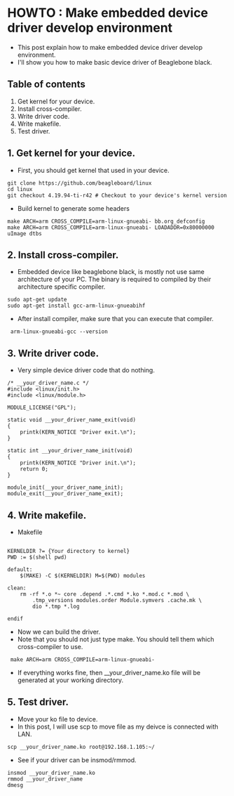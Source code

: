 # HOWTO : Make embedded device driver develop environment
 - This post explain how to make embedded device driver develop environment.
 - I'll show you how to make basic device driver of Beaglebone black.
## Table of contents
1. Get kernel for your device.
2. Install cross-compiler. 
3. Write driver code.
4. Write makefile.
5. Test driver.

## 1. Get kernel for your device.
 - First, you should get kernel that used in your device. 
 ```
 git clone https://github.com/beagleboard/linux
 cd linux
 git checkout 4.19.94-ti-r42 # Checkout to your device's kernel version
 ```
 - Build kernel to generate some headers
 ```
 make ARCH=arm CROSS_COMPILE=arm-linux-gnueabi- bb.org_defconfig
 make ARCH=arm CROSS_COMPILE=arm-linux-gnueabi- LOADADDR=0x80000000 uImage dtbs
 ```

## 2. Install cross-compiler. 
 - Embedded device like beaglebone black, is mostly not use same architecture of your PC. The binary is required to compiled by their architecture specific compiler.
```
sudo apt-get update
sudo apt-get install gcc-arm-linux-gnueabihf
```
 - After install compiler, make sure that you can execute that compiler.
```
 arm-linux-gnueabi-gcc --version
```

## 3. Write driver code.
 - Very simple device driver code that do nothing.
```
/* __your_driver_name.c */
#include <linux/init.h>
#include <linux/module.h>

MODULE_LICENSE("GPL");

static void __your_driver_name_exit(void)
{
    printk(KERN_NOTICE "Driver exit.\n");
}

static int __your_driver_name_init(void)
{
    printk(KERN_NOTICE "Driver init.\n");
    return 0;
}

module_init(__your_driver_name_init);
module_exit(__your_driver_name_exit);
```
## 4. Write makefile.
 - Makefile
```

KERNELDIR ?= {Your directory to kernel}
PWD := $(shell pwd)

default:
	$(MAKE) -C $(KERNELDIR) M=$(PWD) modules

clean:
	rm -rf *.o *~ core .depend .*.cmd *.ko *.mod.c *.mod \
		.tmp_versions modules.order Module.symvers .cache.mk \
		dio *.tmp *.log

endif
```
 - Now we can build the driver.
 - Note that you should not just type make. You should tell them which cross-compiler to use.
```
 make ARCH=arm CROSS_COMPILE=arm-linux-gnueabi-
```
 - If everything works fine, then __your_driver_name.ko file will be generated at your working directory.

## 5. Test driver.
 - Move your ko file to device.
 - In this post, I will use scp to move file as my deivce is connected with LAN.
 ```
 scp __your_driver_name.ko root@192.168.1.105:~/
 ```

 - See if your driver can be insmod/rmmod.
 ```
 insmod __your_driver_name.ko
 rmmod __your_driver_name
 dmesg
 ```
